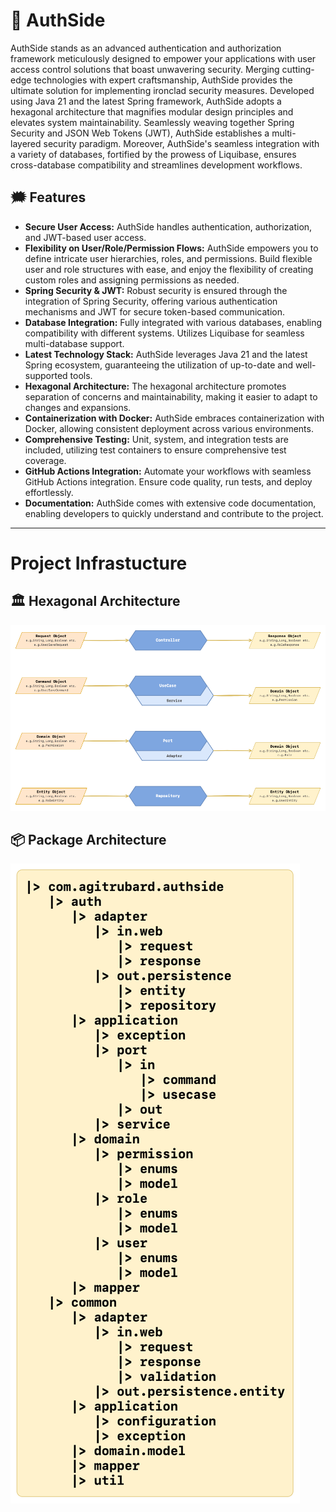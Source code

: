# 🔐 AuthSide

AuthSide stands as an advanced authentication and authorization framework meticulously designed to empower your
applications with user access control solutions that boast unwavering security. Merging cutting-edge technologies with
expert craftsmanship, AuthSide provides the ultimate solution for implementing ironclad security measures. Developed
using Java 21 and the latest Spring framework, AuthSide adopts a hexagonal architecture that magnifies modular design
principles and elevates system maintainability. Seamlessly weaving together Spring Security and JSON Web Tokens (JWT),
AuthSide establishes a multi-layered security paradigm. Moreover, AuthSide's seamless integration with a variety of
databases, fortified by the prowess of Liquibase, ensures cross-database compatibility and streamlines development
workflows.

## 🗯️ Features

- **Secure User Access:** AuthSide handles authentication, authorization, and JWT-based user access.
- **Flexibility on User/Role/Permission Flows:** AuthSide empowers you to define intricate user hierarchies, roles, and
  permissions. Build flexible user and role structures with ease, and enjoy the flexibility of creating custom roles and
  assigning permissions as needed.
- **Spring Security & JWT:** Robust security is ensured through the integration of Spring Security, offering various
  authentication mechanisms and JWT for secure token-based communication.
- **Database Integration:** Fully integrated with various databases, enabling compatibility with different systems.
  Utilizes Liquibase for seamless multi-database support.
- **Latest Technology Stack:** AuthSide leverages Java 21 and the latest Spring ecosystem, guaranteeing the utilization
  of up-to-date and well-supported tools.
- **Hexagonal Architecture:** The hexagonal architecture promotes separation of concerns and maintainability, making it
  easier to adapt to changes and expansions.
- **Containerization with Docker:** AuthSide embraces containerization with Docker, allowing consistent deployment
  across various environments.
- **Comprehensive Testing:** Unit, system, and integration tests are included, utilizing test containers to ensure
  comprehensive test coverage.
- **GitHub Actions Integration:** Automate your workflows with seamless GitHub Actions integration. Ensure code quality,
  run tests, and deploy effortlessly.
- **Documentation:** AuthSide comes with extensive code documentation, enabling developers to quickly understand and
  contribute to the project.

---

# Project Infrastucture

## 🏛️ Hexagonal Architecture

![](/documents/architecture/hexagonal-architecture.png?raw=true)

## 📦 Package Architecture

![](/documents/architecture/package-architecture.png?raw=true)
